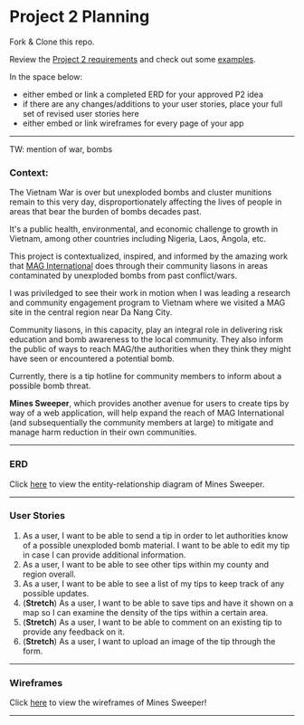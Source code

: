 # Project 2 Planning

Fork & Clone this repo.


Review the [Project 2 requirements](https://tmdarneille.gitbook.io/seirfx/11-projects/project-2#project-feedback-evaluation) and check out some [examples](https://tmdarneille.gitbook.io/seirfx/11-projects/past-projects/project2).

In the space below:
* either embed or link a completed ERD for your approved P2 idea
* if there are any changes/additions to your user stories, place your full set of revised user stories here
* either embed or link wireframes for every page of your app
----------------------------------------------------------
TW: mention of war, bombs 

### Context: 

The Vietnam War is over but unexploded bombs and cluster munitions remain to this very day, disproportionately affecting the lives of people in areas that bear the burden of bombs decades past.

It's a public health, environmental, and economic challenge to growth in Vietnam, among other countries including Nigeria, Laos, Angola, etc. 

This project is contextualized, inspired, and informed by the amazing work that [MAG International](https://www.maginternational.org/what-we-do/where-we-work/vietnam/) does through their community liasons in areas contaminated by unexploded bombs from past conflict/wars. 

I was priviledged to see their work in motion when I was leading a research and community engagement program to Vietnam where we visited a MAG site in the central region near Da Nang City. 

Community liasons, in this capacity, play an integral role in delivering risk education and bomb awareness to the local community. They also inform the public of ways to reach MAG/the authorities when they think they might have seen or encountered a potential bomb. 

Currently, there is a tip hotline for community members to inform about a possible bomb threat. 

**Mines Sweeper**, which provides another avenue for users to create tips by way of a web application, will help expand the reach of MAG International (and subsequentially the community members at large) to mitigate and manage harm reduction in their own communities.

----------------------------------------------------------
### ERD

Click [here](https://whimsical.com/project-2-erd-KhbbZiC8mwzu58YBH5sGeG) to view the entity-relationship diagram of Mines Sweeper.

----------------------------------------------------------
### User Stories

1. As a user, I want to be able to send a tip in order to let authorities know of a possible unexploded bomb material. I want to be able to edit my tip in case I can provide additional information. 
2. As a user, I want to be able to see other tips within my county and region overall.
3. As a user, I want to be able to see a list of my tips to keep track of any possible updates. 
4. (**Stretch**) As a user, I want to be able to save tips and have it shown on a map so I can examine the density of the tips within a certain area.
5. (**Stretch**) As a user, I want to be able to comment on an existing tip to provide any feedback on it.
6. (**Stretch**) As a user, I want to upload an image of the tip through the form.

----------------------------------------------------------
### Wireframes

Click [here](https://whimsical.com/project-2-wireframes-4zHBvk17jQoke5LnQgJLHc) to view the wireframes of Mines Sweeper! 

----------------------------------------------------------

